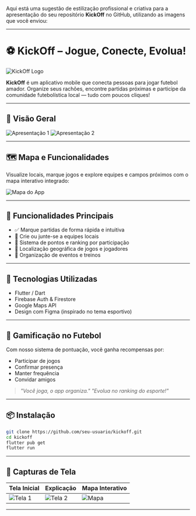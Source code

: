 Aqui está uma sugestão de estilização profissional e criativa para a apresentação do seu repositório **KickOff** no GitHub, utilizando as imagens que você enviou:

---

# ⚽ KickOff – Jogue, Conecte, Evolua!

![KickOff Logo](./kick-imgs)

**KickOff** é um aplicativo mobile que conecta pessoas para jogar futebol amador. Organize seus rachões, encontre partidas próximas e participe da comunidade futebolística local — tudo com poucos cliques!

---

## 📱 Visão Geral

![Apresentação 1](https://github.com/seu-usuario/seu-repo/blob/main/assets/Explicação%20App%20\(Apresentação%202\).png)
![Apresentação 2](https://github.com/seu-usuario/seu-repo/blob/main/assets/Explicação%20App%20\(Apresentação%203\).png)

---

## 🗺️ Mapa e Funcionalidades

Visualize locais, marque jogos e explore equipes e campos próximos com o mapa interativo integrado:

![Mapa do App](https://github.com/seu-usuario/seu-repo/blob/main/assets/Botão%20de%20navegação%20pós%20clique.png)

---

## 🎯 Funcionalidades Principais

* ✅ Marque partidas de forma rápida e intuitiva
* 👥 Crie ou junte-se a equipes locais
* 🧠 Sistema de pontos e ranking por participação
* 📍 Localização geográfica de jogos e jogadores
* 📅 Organização de eventos e treinos

---

## 🚀 Tecnologias Utilizadas

* Flutter / Dart
* Firebase Auth & Firestore
* Google Maps API
* Design com Figma (inspirado no tema esportivo)

---

## 🏅 Gamificação no Futebol

Com nosso sistema de pontuação, você ganha recompensas por:

* Participar de jogos
* Confirmar presença
* Manter frequência
* Convidar amigos

> *"Você joga, o app organiza."*
> *"Evolua no ranking do esporte!"*

---

## 📦 Instalação

```bash
git clone https://github.com/seu-usuario/kickoff.git
cd kickoff
flutter pub get
flutter run
```

---

## 📸 Capturas de Tela

| Tela Inicial                                                                                                    | Explicação                                                                                                      | Mapa Interativo                                                                                             |
| --------------------------------------------------------------------------------------------------------------- | --------------------------------------------------------------------------------------------------------------- | ----------------------------------------------------------------------------------------------------------- |
| ![Tela 1](https://github.com/seu-usuario/seu-repo/blob/main/assets/Explicação%20App%20\(Apresentação%202\).png) | ![Tela 2](https://github.com/seu-usuario/seu-repo/blob/main/assets/Explicação%20App%20\(Apresentação%203\).png) | ![Mapa](https://github.com/seu-usuario/seu-repo/blob/main/assets/Botão%20de%20navegação%20pós%20clique.png) |

---
